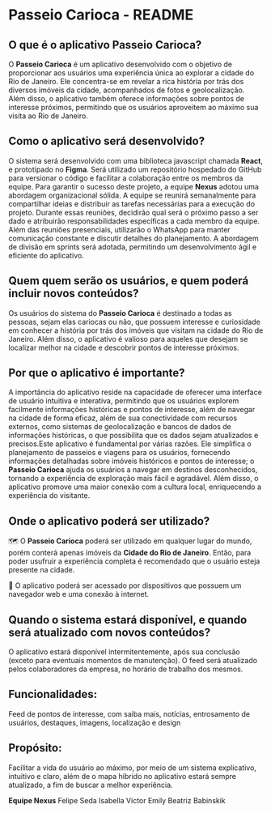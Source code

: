 # Passeio Carioca - README

## O que é o aplicativo Passeio Carioca?

O **Passeio Carioca** é um aplicativo desenvolvido com o objetivo de proporcionar aos usuários uma experiência única ao explorar a cidade do Rio de Janeiro. Ele concentra-se em revelar a rica história por trás dos diversos imóveis da cidade, acompanhados de fotos e geolocalização. Além disso, o aplicativo também oferece informações sobre pontos de interesse próximos, permitindo que os usuários aproveitem ao máximo sua visita ao Rio de Janeiro.

## **Como** o aplicativo será desenvolvido?

O sistema será desenvolvido com uma biblioteca javascript chamada **React**, e prototipado no **Figma**. Será utilizado um repositório hospedado do GitHub para versionar o código e facilitar a colaboração entre os membros da equipe. Para garantir o sucesso deste projeto, a equipe **Nexus** adotou uma abordagem organizacional sólida. A equipe se reunirá semanalmente para compartilhar ideias e distribuir as tarefas necessárias para a execução do projeto. Durante essas reuniões, decidirão qual será o próximo passo a ser dado e atribuirão responsabilidades específicas a cada membro da equipe. Além das reuniões presenciais, utilizarão o WhatsApp para manter comunicação constante e discutir detalhes do planejamento. A abordagem de divisão em sprints será adotada, permitindo um desenvolvimento ágil e eficiente do aplicativo.

## **Quem** quem serão os usuários, e quem poderá incluir novos conteúdos?

Os usuários do sistema do **Passeio Carioca** é destinado a todas as pessoas, sejam elas cariocas ou não, que possuem interesse e curiosidade em conhecer a história por trás dos imóveis que visitam na cidade do Rio de Janeiro. Além disso, o aplicativo é valioso para aqueles que desejam se localizar melhor na cidade e descobrir pontos de interesse próximos.

## **Por que** o aplicativo é importante?

A importância do aplicativo reside na capacidade de oferecer uma interface de usuário intuitiva e interativa, permitindo que os usuários explorem facilmente informações históricas e pontos de interesse, além de navegar na cidade de forma eficaz, além de sua conectividade com recursos externos, como sistemas de geolocalização e bancos de dados de informações históricas, o que possibilita que os dados sejam atualizados e precisos.Este aplicativo é fundamental por várias razões. Ele simplifica o planejamento de passeios e viagens para os usuários, fornecendo informações detalhadas sobre imóveis históricos e pontos de interesse; o **Passeio Carioca** ajuda os usuários a navegar em destinos desconhecidos, tornando a experiência de exploração mais fácil e agradável. Além disso, o aplicativo promove uma maior conexão com a cultura local, enriquecendo a experiência do visitante.

## **Onde** o aplicativo poderá ser utilizado?

🗺️ O **Passeio Carioca** poderá ser utilizado em qualquer lugar do mundo, porém conterá apenas imóveis da **Cidade do Rio de Janeiro**. Então, para poder usufruir a experiência completa é recomendado que o usuário esteja presente na cidade.

📱 O aplicativo poderá ser acessado por dispositivos que possuem um navegador web e uma conexão à internet.

## **Quando** o sistema estará disponível, e quando será atualizado com novos conteúdos? 

O aplicativo estará disponível intermitentemente, após sua conclusão (exceto para eventuais momentos de manutenção).
O feed será atualizado pelos colaboradores da empresa, no horário de trabalho dos mesmos.

## Funcionalidades:
Feed de pontos de interesse, com saiba mais, notícias, entrosamento de usuários, destaques, imagens, localização e design

##  Propósito:
Facilitar a vida do usuário ao máximo, por meio de um sistema explicativo, intuitivo e claro, além de o mapa híbrido no aplicativo estará sempre atualizado, a fim de buscar a melhor experiência.

**Equipe Nexus**
Felipe Seda 
Isabella 
Victor
Emily 
Beatriz Babinskik



